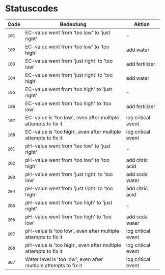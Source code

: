 # Statuscodes

| Code  |Bedeutung| Aktion                              |
|-------|---------|-------------------------------------|
| `101` | EC-value went from 'too low' to 'just right' | - |
| `102` | EC-value went from 'too low' to 'too high' | add water |
| `103` | EC-value went from 'just right' to 'too low' | add fertilizer |
| `104` | EC-value went from 'just right' to 'too high' | add water |
| `105` | EC-value went from 'too high' to 'just right' | - |
| `106` | EC-value went from 'too high' to 'too low' | add fertilizer |
| `107` | EC-value is 'too low', even after multiple attempts to fix it | log critical event |
| `108` | EC-value is 'too high', even after multiple attempts to fix it | log critical event |
| `201` | pH-value went from 'too low' to 'just right' | - |
| `202` | pH-value went from 'too low' to 'too high' | add citric acid |
| `203` | pH-value went from 'just right' to 'too low' | add soda water |
| `204` | pH-value went from 'just right' to 'too high' | add citric acid |
| `205` | pH-value went from 'too high' to 'just right' | - |
| `206` | pH-value went from 'too high' to 'too low' | add soda water |
| `207` | pH-value is 'too low', even after multiple attempts to fix it | log critical event |
| `208` | pH-value is 'too high', even after multiple attempts to fix it | log critical event |
| `307` | Water level is 'too low', even after multiple attempts to fix it | log critical event |

